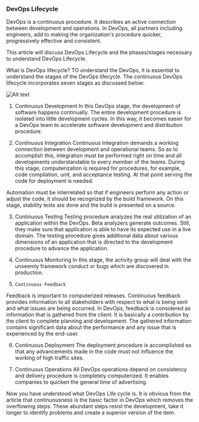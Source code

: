 ### DevOps Lifecycle
DevOps is a continuous procedure. It describes an active connection between development and operations. In DevOps, all partners including engineers, add to making the organization's procedure quicker, progressively effective and consistent. 


This article will discuss DevOps Lifecycle and the phases/stages necessary to understand DevOps Lifecycle.

 
What is DevOps lifecycle?
TO understand the DevOps, it is essential to understand the stages of the DevOps lifecycle. The continuous DevOps lifecycle incorporates seven stages as discussed below:

![Alt text](../assets/DevOps-Life-Cycle.png)


1. Continuous Development
In this DevOps stage, the development of software happens continually. The entire development procedure is isolated into little development cycles. In this way, it becomes easier for a DevOps team to accelerate software development and distribution procedure.



2. Continuous Integration
Continuous Integration demands a working connection between development and operational teams. So as to accomplish this, integration must be performed right on time and all developments understandable to every member of the teams. During this stage, computerization is required for procedures, for example, code compilation, unit, and acceptance testing. At that point serving the code for deployment is needed. 

Automation must be interrelated so that if engineers perform any action or adjust the code, it should be recognized by the build framework. On this stage, stability tests are done and the build is presented on a source.



3. Continuous Testing
Testing procedure analyzes the real utilization of an application within the DevOps. Beta analyzers generate outcomes. Still, they make sure that application is able to have its expected use in a live domain. The testing procedure gives additional data about various dimensions of an application that is directed to the development procedure to advance the application.

4.  Continuous Monitoring
In this stage, the activity group will deal with the unseemly framework conduct or bugs which are discovered in production.

5.     Continuous Feedback
Feedback is important to computerized releases. Continuous feedback provides information to all stakeholders with respect to what is being sent and what issues are being occurred. In DevOps, feedback is considered as information that is gathered from the client. It is basically a contribution by the client to complete planning and development. The gathered information contains significant data about the performance and any issue that is experienced by the end-user.



6. Continuous Deployment
The deployment procedure is accomplished so that any advancements made in the code must not influence the working of high traffic sites.

7. Continuous Operations
All DevOps operations depend on consistency and delivery procedure is completely computerized.  It enables companies to quicken the general time of advertising.

Now you have understood what DevOps Life cycle is. It is obvious from the article that continuousness is the basic factor in DevOps which removes the overflowing steps. These abundant steps resist the development, take it longer to identify problems and create a superior version of the item.

